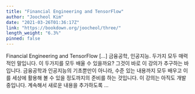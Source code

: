 ```yaml
---
title: "Financial Engineering and TensorFlow"
author: "Joocheol Kim"
date: "2021-03-26T01:36:17Z"
link: "https://bookdown.org/joocheol/three/"
length_weight: "6.3%"
pinned: false
---
```


Financial Engineering and TensorFlow [...] 금융공학, 인공지능. 두가지 모두 매력적인 말입니다. 이 두가지를 모두 배울 수 있을까요? 그것이 바로 이 강의가 추구하는 바입니다. 금융공학과 인공지능의 기초뿐만이 아니라, 수준 있는 내용까지 모두 배우고 이를 세상에 활용해 볼 수 있을 정도까지의 준비를 하는 것입니다. 이 강의는 아직도 개발 중입니다. 계속해서 새로운 내용을 추가하도록 ...
